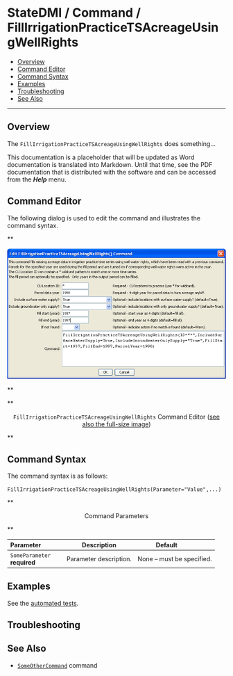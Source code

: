 # StateDMI / Command / FillIrrigationPracticeTSAcreageUsingWellRights #

* [Overview](#overview)
* [Command Editor](#command-editor)
* [Command Syntax](#command-syntax)
* [Examples](#examples)
* [Troubleshooting](#troubleshooting)
* [See Also](#see-also)

-------------------------

## Overview ##

The `FillIrrigationPracticeTSAcreageUsingWellRights` does something...

This documentation is a placeholder that will be updated as Word documentation is translated into Markdown.
Until that time, see the PDF documentation that is distributed with the software and can be accessed
from the ***Help*** menu.

## Command Editor ##

The following dialog is used to edit the command and illustrates the command syntax.

**<p style="text-align: center;">
![FillIrrigationPracticeTSAcreageUsingWellRights](FillIrrigationPracticeTSAcreageUsingWellRights.png)
</p>**

**<p style="text-align: center;">
`FillIrrigationPracticeTSAcreageUsingWellRights` Command Editor (<a href="../FillIrrigationPracticeTSAcreageUsingWellRights.png">see also the full-size image</a>)
</p>**

## Command Syntax ##

The command syntax is as follows:

```text
FillIrrigationPracticeTSAcreageUsingWellRights(Parameter="Value",...)
```
**<p style="text-align: center;">
Command Parameters
</p>**

| **Parameter**&nbsp;&nbsp;&nbsp;&nbsp;&nbsp;&nbsp;&nbsp;&nbsp;&nbsp;&nbsp;&nbsp;&nbsp; | **Description** | **Default**&nbsp;&nbsp;&nbsp;&nbsp;&nbsp;&nbsp;&nbsp;&nbsp;&nbsp;&nbsp; |
| --------------|-----------------|----------------- |
|`SomeParameter`<br>**required**|Parameter description.|None – must be specified.|

## Examples ##

See the [automated tests](https://github.com/OpenCDSS/cdss-app-statedmi-test/tree/master/test/regression/commands/FillIrrigationPracticeTSAcreageUsingWellRights).

## Troubleshooting ##

## See Also ##

* [`SomeOtherCommand`](../SomeOtherCommand/SomeOtherCommand) command

